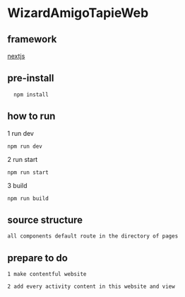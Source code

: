 # WizardAmigoTapieWeb

## framework
  [nextjs](https://github.com/zeit/next.js/)

## pre-install 
```
  npm install 
```

## how to run

  1 run dev

    npm run dev
  
  2 run start

    npm run start
  
  3 build

    npm run build

## source structure

    all components default route in the directory of pages

## prepare to do

    1 make contentful website

    2 add every activity content in this website and view